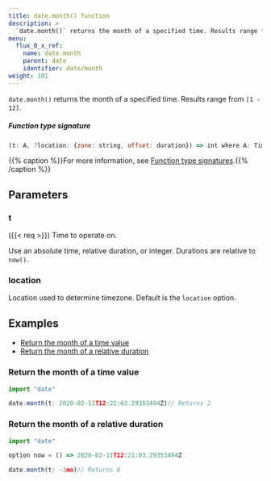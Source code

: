 ```yaml
---
title: date.month() function
description: >
  `date.month()` returns the month of a specified time. Results range from `[1 - 12]`.
menu:
  flux_0_x_ref:
    name: date.month
    parent: date
    identifier: date/month
weight: 101
---
```


<!------------------------------------------------------------------------------

IMPORTANT: This page was generated from comments in the Flux source code. Any
edits made directly to this page will be overwritten the next time the
documentation is generated. 

To make updates to this documentation, update the function comments above the
function definition in the Flux source code:

https://github.com/influxdata/flux/blob/master/stdlib/date/date.flux#L320-L320

Contributing to Flux: https://github.com/influxdata/flux#contributing
Fluxdoc syntax: https://github.com/influxdata/flux/blob/master/docs/fluxdoc.md

------------------------------------------------------------------------------->

`date.month()` returns the month of a specified time. Results range from `[1 - 12]`.



##### Function type signature

```js
(t: A, ?location: {zone: string, offset: duration}) => int where A: Timeable
```

{{% caption %}}For more information, see [Function type signatures](/flux/v0.x/function-type-signatures/).{{% /caption %}}

## Parameters

### t
({{< req >}})
Time to operate on.

Use an absolute time, relative duration, or integer.
Durations are relative to `now()`.

### location

Location used to determine timezone.
Default is the `location` option.




## Examples

- [Return the month of a time value](#return-the-month-of-a-time-value)
- [Return the month of a relative duration](#return-the-month-of-a-relative-duration)

### Return the month of a time value

```js
import "date"

date.month(t: 2020-02-11T12:21:03.29353494Z)// Returns 2

```


### Return the month of a relative duration

```js
import "date"

option now = () => 2020-02-11T12:21:03.29353494Z

date.month(t: -3mo)// Returns 8

```


